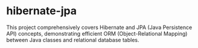 # hibernate-jpa
This project comprehensively covers Hibernate and JPA (Java Persistence API) concepts, demonstrating efficient ORM (Object-Relational Mapping) between Java classes and relational database tables.
